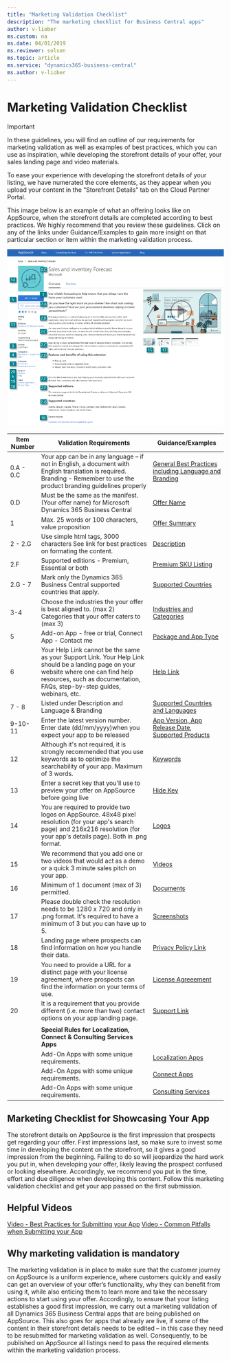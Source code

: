 ```yaml
---
title: "Marketing Validation Checklist"
description: "The marketing checklist for Business Central apps"
author: v-liober
ms.custom: na
ms.date: 04/01/2019
ms.reviewer: solsen
ms.topic: article
ms.service: "dynamics365-business-central"
ms.author: v-liober
---
```


# Marketing Validation Checklist

> [!IMPORTANT]  
> In these guidelines, you will find an outline of our requirements for marketing validation as well as examples of best practices, which you can use as inspiration, while developing the storefront
details of your offer, your sales landing page and video materials. 

To ease your experience with developing the storefront details of your listing, we have numerated the core elements, as they appear when you upload your content in the “Storefront Details” tab on the Cloud Partner Portal.  

This image below is an example of what an offering looks like on AppSource, when the storefront details are completed according to best practices. We highly recommend that you review these guidelines.  Click on any of the links under Guidance/Examples to gain more insight on that particular section or item within the marketing validation process. 

![StoreFront Details](../media/Storefront.png)

|Item Number| Validation Requirements | Guidance/Examples | 
|----------------------|--------------|--------------|
|0.A - 0.C|Your app can be in any language – if not in English, a document with English translation is required. Branding - Remember to use the product branding guidelines properly| [General Best Practices including Language and Branding](readiness-checklist-a-languange-branding.md) |
|0.D| Must be the same as the manifest. (Your offer name) for Microsoft Dynamics 365 Business Central | [Offer Name](readiness-checklist-b-offername-summary.md#OfferName)|
|1|Max. 25 words or 100 characters, value proposition| [Offer Summary](readiness-checklist-b-offername-summary.md#OfferSummary)|
|2 - 2.G|Use simple html tags, 3000 characters See link for best practices on formating the content.| [Description](readiness-checklist-c-offer-description.md)|
|2.F|Supported editions - Premium, Essential or both|  [Premium SKU Listing](readiness-checklist-c-offer-description.md#SupportedEditions)|
|2.G - 7|Mark only the Dynamics 365 Business Central supported countries that apply.|  [Supported Countries](readiness-checklist-d-supportedcountries-languages.md#CountriesLanguagesApp)|
|3-4|Choose the industries the your offer is best aligned to. (max 2) Categories that your offer caters to (max 3) |[Industries and Categories](readiness-checklist-e-industries-categories-apptype.md)|
|5|Add-on App - free or trial, Connect App - Contact me|  [Package and App Type](readiness-checklist-e-industries-categories-apptype.md#Industries)|
|6|Your Help Link cannot be the same as your Support Link. Your Help Link should be a landing page on your website where one can find help resources, such as documentation, FAQs, step-by-step guides, webinars, etc.|  [Help Link](readiness-checklist-h-help-support.md#Help)|
|7 - 8| Listed under Description and Language & Branding|[Supported Countries and Languages](readiness-checklist-d-supportedcountries-languages.md#CountriesLanguagesApp)|
|9-10-11|Enter the latest version number. Enter date (dd/mm/yyyy)when you expect your app to be released|[App Version, App Release Date, Supported Products](readiness-checklist-f-supportedproducts-keywords.md)|
|12|Although it's not required, it is strongly recommended that you use keywords as to optimize the searchability of your app. Maximum of 3 words.|  [Keywords](readiness-checklist-f-supportedproducts-keywords.md#SupportedProd)|
|13|Enter a secret key that you'll use to preview your offer on AppSource before going live|[Hide Key](readiness-checklist-f-supportedproducts-keywords.md)|
|14|You are required to provide two logos on AppSource. 48x48 pixel resolution (for your app's search page) and 216x216 resolution (for your app's details page). Both in .png format.|[Logos](readiness-checklist-g-marketingartifacts-logo-video-docs-screenshots.md#Logos)|
|15|We recommend that you add one or two videos that would act as a demo or a quick 3 minute sales pitch on your app.|  [Videos](readiness-checklist-g-marketingartifacts-logo-video-docs-screenshots.md#Videos)|
|16|Minimum of 1 document (max of 3) permitted.| [Documents](readiness-checklist-g-marketingartifacts-logo-video-docs-screenshots.md#Documents)|
|17|Please double check the resolution needs to be 1280 x 720 and only in .png format. It's required to have a minimum of 3 but you can have up to 5.| [Screenshots](readiness-checklist-g-marketingartifacts-logo-video-docs-screenshots.md#Screenshots)|
|18|Landing page where prospects can find information on how you handle their data.| [Privacy Policy Link](readiness-checklist-i-privacypolicy-termsofuse.md#PrivacyLicense)|
|19|You need to provide a URL for a distinct page with your license agreement, where prospects can find the information on your terms of use.| [License Agreeement](readiness-checklist-i-privacypolicy-termsofuse.md#PrivacyLicense)|
|20|It is a requirement that you provide different (i.e. more than two) contact options on your app landing page.| [Support Link](readiness-checklist-h-help-support.md#Support)|
||||
||**Special Rules for Localization, Connect & Consulting Services Apps**|
||Add-On Apps with some unique requirements.| [Localization Apps](readiness-checklist-j-leadmanagement-specialty.md#Localization)|
||Add-On Apps with some unique requirements.| [Connect Apps](readiness-checklist-j-leadmanagement-specialty.md#Connect)|
||Add-On Apps with some unique requirements.| [Consulting Services](readiness-checklist-j-leadmanagement-specialty.md#ConsultingServices)|

## Marketing Checklist for Showcasing Your App

The storefront details on AppSource is the first impression that prospects get
regarding your offer. First impressions last, so make sure to invest some time
in developing the content on the storefront, so it gives a good impression from
the beginning. Failing to do so will jeopardize the hard work you put in, when
developing your offer, likely leaving the prospect confused or looking
elsewhere. Accordingly, we recommend you put in the time, effort and due
diligence when developing this content. Follow this marketing validation checklist and get your app passed on the first submission. 

## Helpful Videos 
[Video - Best Practices for Submitting your App](https://youtu.be/lOL1oRMTq_4)
[Video - Common Pitfalls when Submitting your App](https://youtu.be/WZXGc16HJGU) 

## Why marketing validation is mandatory

The marketing validation is in place to make sure that the customer journey on AppSource is a uniform experience, where customers quickly and easily can get an overview of your offer’s functionality, why they can benefit from using it, while also enticing them to learn more and take the necessary actions to start using your offer. Accordingly, to ensure that your listing establishes a good first impression, we carry out a marketing validation of all Dynamics 365 Business Central apps that are being published on AppSource. This also goes for apps that already are live, if some of the content in their storefront details needs to be edited – in this case they need to be resubmitted for marketing validation as well.
Consequently, to be published on AppSource all listings need to pass the required elements within the marketing validation process.

